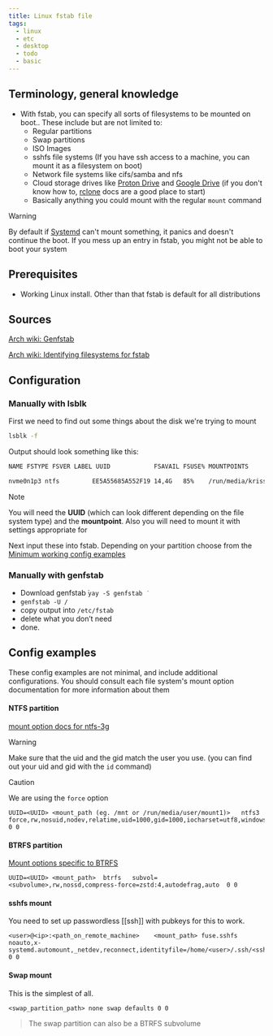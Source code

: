 ```yaml
---
title: Linux fstab file
tags:
  - linux
  - etc
  - desktop
  - todo
  - basic
---
```

Terminology, general knowledge
---
- With fstab, you can specify all sorts of filesystems to be mounted on boot.. These include but are not limited to:
	- Regular partitions
	- Swap partitions
	- ISO Images
	- sshfs file systems (If you have ssh access to a machine, you can mount it as a filesystem on boot)
	- Network file systems like cifs/samba and nfs
	- Cloud storage drives like [Proton Drive](https://rclone.org/protondrive/) and [Google Drive](https://rclone.org/drive/) (if you don't know how to, [rclone](https://rclone.org/docs/) docs are a good place to start)
	- Basically anything you could mount with the regular `mount` command

> [!WARNING]  
> By default if [Systemd](../Services/systemd/Systemd.md) can't mount something, it panics and doesn't continue the boot. If you mess up an entry in fstab, you might not be able to boot your system


Prerequisites
---
- Working Linux install. Other than that fstab is default for all distributions

Sources
---
[Arch wiki: Genfstab](https://wiki.archlinux.org/title/Genfstab)

[Arch wiki: Identifying filesystems for fstab](https://wiki.archlinux.org/title/Fstab#Identifying_file_systems)

Configuration
---

### Manually with lsblk

First we need to find out some things about the disk we're trying to mount

```bash
lsblk -f
```

Output should look something like this:

```bash
NAME FSTYPE FSVER LABEL UUID            FSAVAIL FSUSE% MOUNTPOINTS  

nvme0n1p3 ntfs         EE5A55685A552F19 14,4G   85%    /run/media/krissssz/mnt  
```

> [!NOTE]  
> You will need the **UUID** (which can look different depending on the file system type) and the **mountpoint**. Also you will need to mount it with settings appropriate for 

Next input these into fstab. Depending on your partition choose from the [Minimum working config examples](#Minimum%20working%20config%20examples)

### Manually with genfstab

- Download genfstab  ̇`yay -S genfstab ̇`
- `genfstab -U /`
- copy output into `/etc/fstab`
- delete what you don’t need
- done.

###


Config examples
---

These config examples are not minimal, and include additional configurations. You should consult each file system's mount option documentation for more information about them
#### NTFS partition

[mount option docs for ntfs-3g](https://linux.die.net/man/8/mount.ntfs-3g)

> [!WARNING]  
> Make sure that the uid and the gid match the user you use.
> (you can find out your uid and gid with the `id` command)

> [!CAUTION]
> We are using the `force` option

```fstab
UUID=<UUID> <mount_path (eg. /mnt or /run/media/user/mount1)>   ntfs3 force,rw,nosuid,nodev,relatime,uid=1000,gid=1000,iocharset=utf8,windows_names,auto 0 0
```

#### BTRFS partition

[Mount options specific to BTRFS](https://btrfs.readthedocs.io/en/latest/ch-mount-options.html)

```fstab
UUID=<UUID> <mount_path>  btrfs   subvol=<subvolume>,rw,nossd,compress-force=zstd:4,autodefrag,auto  0 0
```

#### sshfs mount

You need to set up passwordless [[ssh]] with pubkeys for this to work.

```fstab
<user>@<ip>:<path_on_remote_machine>	<mount_path> fuse.sshfs noauto,x-systemd.automount,_netdev,reconnect,identityfile=/home/<user>/.ssh/<ssh_pubkey>,allow_other,default_permissions,auto 0 0
```

#### Swap mount

This is the simplest of all.

```
<swap_partition_path> none swap defaults 0 0
```

> The swap partition can also be a BTRFS subvolume